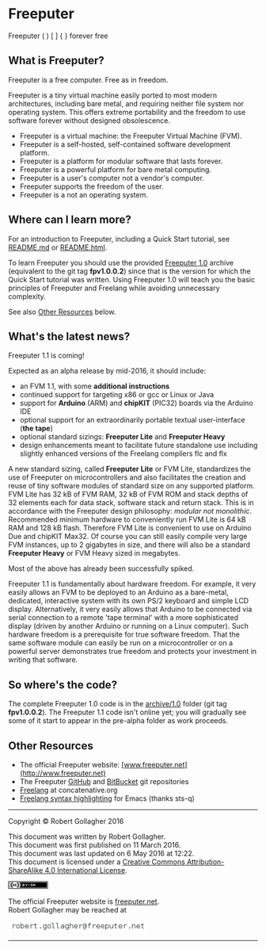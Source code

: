 <meta http-equiv="content-type" content="text/html;charset=utf-8">

# Freeputer

Freeputer ( ) \[ \] { } forever free

## What is Freeputer?

Freeputer is a free computer. Free as in freedom.

Freeputer is a tiny virtual machine easily ported to most modern architectures, including bare metal, and requiring neither file system nor operating system. This offers extreme portability and the freedom to use software forever without designed obsolescence.

* Freeputer is a virtual machine: the Freeputer Virtual Machine (FVM).
* Freeputer is a self-hosted, self-contained software development platform.
* Freeputer is a platform for modular software that lasts forever.
* Freeputer is a powerful platform for bare metal computing.
* Freeputer is a user's computer not a vendor's computer.
* Freeputer supports the freedom of the user.
* Freeputer is a not an operating system.

## Where can I learn more?

For an introduction to Freeputer, including a Quick Start tutorial, see [README.md](archive/1.0/README.md) or [README.html](archive/1.0/README.html).

To learn Freeputer you should use the provided [Freeputer 1.0](archive/1.0) archive (equivalent to the git tag **fpv1.0.0.2**) since that is the version for which the Quick Start tutorial was written. Using Freeputer 1.0 will teach you the basic principles of Freeputer and Freelang while avoiding unnecessary complexity.

See also [Other Resources](#other-resources) below.

## What's the latest news?

Freeputer 1.1 is coming!

Expected as an alpha release by mid-2016, it should include:

* an FVM 1.1, with some **additional instructions**
* continued support for targeting x86 or gcc or Linux or Java
* support for **Arduino** (ARM) and **chipKIT** (PIC32) boards via the Arduino IDE
* optional support for an extraordinarily portable textual user-interface (**the tape**)
* optional standard sizings: **Freeputer Lite** and **Freeputer Heavy**
* design enhancements meant to facilitate future standalone use including  
slightly enhanced versions of the Freelang compilers flc and flx

A new standard sizing, called **Freeputer Lite** or FVM Lite, standardizes the use of Freeputer on microcontrollers and also facilitates the creation and reuse of tiny software modules of standard size on any supported platform. FVM Lite has 32 kB of FVM RAM, 32 kB of FVM ROM and stack depths of 32 elements each for data stack, software stack and return stack. This is in accordance with the Freeputer design philosophy: *modular not monolithic*. Recommended minimum hardware to conveniently run FVM Lite is 64 kB RAM and 128 kB flash. Therefore FVM Lite is convenient to use on Arduino Due and chipKIT Max32. Of course you can still easily compile very large FVM instances, up to 2 gigabytes in size, and there will also be a standard **Freeputer Heavy** or FVM Heavy sized in megabytes.

Most of the above has already been successfully spiked.

Freeputer 1.1 is fundamentally about hardware freedom. For example, it very easily allows an FVM to be deployed to an Arduino as a bare-metal, dedicated, interactive system with its own PS/2 keyboard and simple LCD display. Alternatively, it very easily allows that Arduino to be connected via serial connection to a remote 'tape terminal' with a more sophisticated display (driven by another Arduino or running on a Linux computer). Such hardware freedom is a prerequisite for true software freedom. That the same software module can easily be run on a microcontroller or on a powerful server demonstrates true freedom and protects your investment in writing that software.

## So where's the code?

The complete Freeputer 1.0 code is in the [archive/1.0](archive/1.0) folder (git tag **fpv1.0.0.2**). The Freeputer 1.1 code isn't online yet; you will gradually see some of it start to appear in the pre-alpha folder as work proceeds.

## Other Resources

* The official Freeputer website: [www.freeputer.net](http://www.freeputer.net)
* The Freeputer [GitHub](https://github.com/RobertGollagher/Freeputer) and [BitBucket](https://bitbucket.org/RobertGollagher/freeputer/src) git repositories
* [Freelang](http://www.concatenative.org/wiki/view/Freelang) at concatenative.org
* [Freelang syntax highlighting](https://bitbucket.org/sts-q/freeputer/src) for Emacs (thanks sts-q)

---

Copyright © Robert Gollagher 2016  

This document was written by Robert Gollagher.  
This document was first published on 11 March 2016.  
This document was last updated on 6 May 2016 at 12:22.  
This document is licensed under a [Creative Commons Attribution-ShareAlike 4.0 International License](http://creativecommons.org/licenses/by-sa/4.0/).

[![](doc/img/80x15.png)](http://creativecommons.org/licenses/by-sa/4.0/)


The official Freeputer website is [freeputer.net](http://www.freeputer.net).  
Robert Gollagher may be reached at

![](doc/img/abc.png)

---

